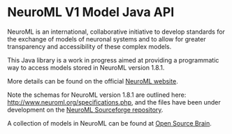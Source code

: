 NeuroML V1 Model Java API
=========================

NeuroML is an international, collaborative initiative to develop standards for the exchange of models of neuronal systems and to allow for greater transparency and accessibility of these complex models.

This Java library is a work in progress aimed at providing a programmatic way to access models stored in NeuroML version 1.8.1.

More details can be found on the official [NeuroML website](http://www.neuroml.org). 

Note the schemas for NeuroML version 1.8.1 are outlined here: http://www.neuroml.org/specifications.php, and the files have been under development on the [NeuroML Sourceforge repository](https://sourceforge.net/p/neuroml/code/HEAD/tree/trunk/web/NeuroMLFiles/Schemata/v1.8.1/). 

A collection of models in NeuroML can be found at [Open Source Brain](http://www.opensourcebrain.org).

